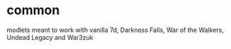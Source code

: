 # common
modlets meant to work with vanilla 7d, Darkness Falls, War of the Walkers, Undead Legacy and War3zuk
